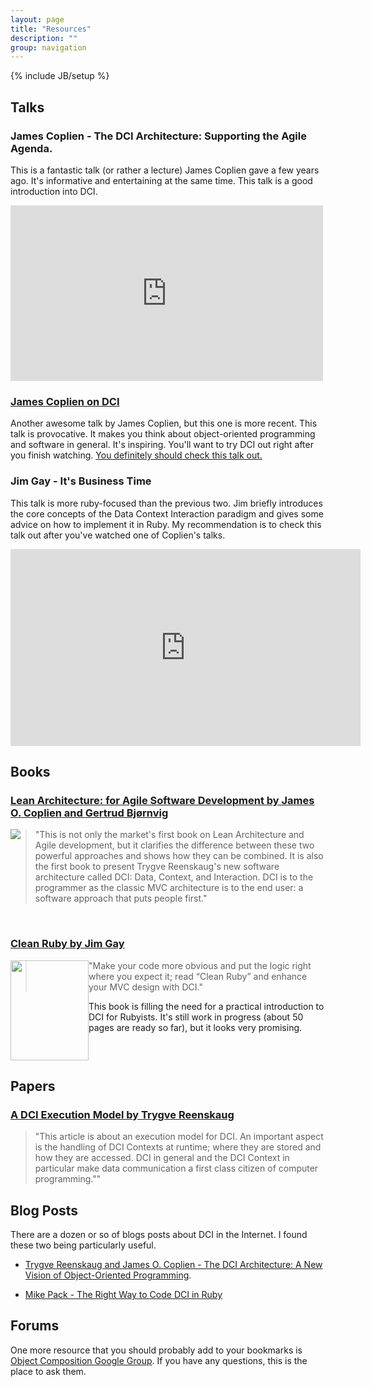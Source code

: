 ```yaml
---
layout: page
title: "Resources"
description: ""
group: navigation
---
```

{% include JB/setup %}

## Talks

### James Coplien - The DCI Architecture: Supporting the Agile Agenda.

This is a fantastic talk (or rather a lecture) James Coplien gave a few years ago. It's informative and entertaining at the same time. This talk is a good introduction into DCI. 

<iframe src="http://player.vimeo.com/video/8235574" width="500" height="281" frameborder="0" webkitAllowFullScreen="true" mozallowfullscreen="true" allowFullScreen="true">  </iframe>

### [James Coplien on DCI](http://www.tele-task.de/archive/lecture/overview/6269/)

Another awesome talk by James Coplien, but this one is more recent. This talk is provocative. It makes you think about object-oriented programming and software in general. It's inspiring. You'll want to try DCI out right after you finish watching. [You definitely should check this talk out.](http://www.tele-task.de/archive/lecture/overview/6269/)

### Jim Gay - It's Business Time 

This talk is more ruby-focused than the previous two. Jim briefly introduces the core concepts of the Data Context Interaction paradigm and gives some advice on how to implement it in Ruby. My recommendation is to check this talk out after you've watched one of Coplien's talks.

<iframe width="560" height="315" src="http://www.youtube.com/embed/lhFSc0dWsto" frameborder="0" allowfullscreen="true">  </iframe>

## Books

### [Lean Architecture: for Agile Software Development by James O. Coplien and Gertrud Bjørnvig](http://leansoftwarearchitecture.com)

<img src="http://www.leansoftwarearchitecture.com/_/rsrc/1277408622060/home/leanarchitecturefrontcover.jpg?height=150&amp;width=121" style="float:left;"/>

<blockquote>"This is not only the market's first book on Lean Architecture and Agile development, but it clarifies the difference between these two powerful approaches and shows how they can be combined. It is also the first book to present Trygve Reenskaug's new software architecture called DCI: Data, Context, and Interaction. DCI is to the programmer as the classic MVC architecture is to the end user: a software approach that puts people first."
</blockquote>

<br style="clear:both;"/>

### [Clean Ruby by Jim Gay](http://clean-ruby.com)

<img src="http://s3.amazonaws.com/solarhost/21/assets/58/book-shadow.png" style="float:left; height:160px; width:125px;"/>
<blockquote>"Make your code more obvious and put the logic right where you expect it; read “Clean Ruby” and enhance your MVC design with DCI."
</blockquote>
This book is filling the need for a practical introduction to DCI for Rubyists. It's still work in progress (about 50 pages are ready so far), but it looks very promising.

<br style="clear:both;"/>

## Papers

### [A DCI Execution Model by Trygve Reenskaug](http://folk.uio.no/trygver/2012/DCIExecutionModel-2.1.pdf)
<blockquote>"This article is about an execution model for DCI. An important aspect is the handling of DCI Contexts at runtime; where they are stored and how they are accessed. DCI in general and the DCI Context in particular make data communication a first class citizen of computer programming.""
</blockquote>

## Blog Posts

There are a dozen or so of blogs posts about DCI in the Internet. I found these two being particularly useful.

* [Trygve Reenskaug and James O. Coplien - The DCI Architecture: A New Vision of Object-Oriented Programming](http://www.artima.com/articles/dci_vision.html). 

* [Mike Pack - The Right Way to Code DCI in Ruby](http://mikepackdev.com/blog_posts/24-the-right-way-to-code-dci-in-ruby) 


## Forums

One more resource that you should probably add to your bookmarks is [Object Composition Google Group](https://groups.google.com/forum/#!forum/object-composition). If you have any questions, this is the place to ask them.
